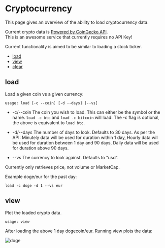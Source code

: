 # Cryptocurrency

This page gives an overview of the ability to load cryptocurrency data.

Current crypto  data is [Powered by CoinGecko API](#https://www.coingecko.com/en).  
This is an awesome service that currently requires no API Key!

Current functionality is aimed to be similar to loading a stock ticker.

* [load](#load)
* [view](#view)
* [clear](#clear)

## load  <a name="load"></a>
Load a given coin vs a given currency:

````
usage: load [-c --coin] [-d --days] [--vs]
````
* -c/--coin The coin you wish to load.  This can either be the symbol or the name.  `load -c btc` and `load -c bitcoin` 
  will load.  The -c flag is optional,  the above is equivalent to `load btc`.
  
* -d/--days The number of days to look.  Defaults to 30 days.  As per the API: Minutely data will be used for duration within 1 day, 
  Hourly data will be used for duration between 1 day and 90 days, Daily data will be used for duration above 90 days.

* --vs The currency to look against.  Defaults to "usd".

Currently only retrieves price, not volume or MarketCap.

Example doge/eur for the past day:
````
load -c doge -d 1 --vs eur
````

## view  <a name="view"></a>
Plot the loaded crypto data.
````
usage: view
````
After loading the above 1 day dogecoin/eur.  Running view plots the data:

![doge](#https://user-images.githubusercontent.com/18151143/112675579-b83bad00-8e3d-11eb-87d9-db8d17896403.png)